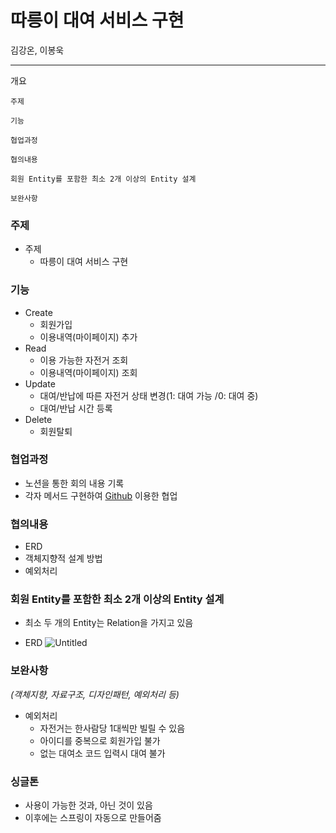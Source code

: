 # 따릉이 대여 서비스 구현

김강온, 이봉욱

---

개요

    주제

    기능

    협업과정

    협의내용

    회원 Entity를 포함한 최소 2개 이상의 Entity 설계

    보완사항

### 주제

- 주제
    - 따릉이 대여 서비스 구현

### 기능

- Create
    - 회원가입
    - 이용내역(마이페이지) 추가
- Read
    - 이용 가능한 자전거 조회
    - 이용내역(마이페이지) 조회
- Update
    - 대여/반납에 따른 자전거 상태 변경(1: 대여 가능 /0: 대여 중)
    - 대여/반납 시간 등록
- Delete
    - 회원탈퇴

### 협업과정

- 노션을 통한 회의 내용 기록
- 각자 메서드 구현하여 [Github](https://github.com/kiv9908/seoulBike) 이용한 협업

### 협의내용

- ERD
- 객체지향적 설계 방법
- 예외처리

### 회원 Entity를 포함한 최소 2개 이상의 Entity 설계

- 최소 두 개의 Entity는 Relation을 가지고 있음

- ERD
![Untitled](https://github.com/kiv9908/seoulBike/assets/105219462/d5506dd4-ac26-4ac9-84c9-0c0b6b464443)

    

### 보완사항

*(객체지향, 자료구조, 디자인패턴, 예외처리 등)*

- 예외처리
    - 자전거는 한사람당 1대씩만 빌릴 수 있음
    - 아이디를 중복으로 회원가입 불가
    - 없는 대여소 코드 입력시 대여 불가

### 싱글톤

- 사용이 가능한 것과, 아닌 것이 있음
- 이후에는 스프링이 자동으로 만들어줌
